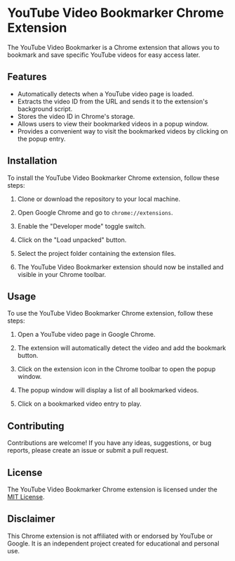 # YouTube Video Bookmarker Chrome Extension

The YouTube Video Bookmarker is a Chrome extension that allows you to bookmark and save specific YouTube videos for easy access later.

## Features

- Automatically detects when a YouTube video page is loaded.
- Extracts the video ID from the URL and sends it to the extension's background script.
- Stores the video ID in Chrome's storage.
- Allows users to view their bookmarked videos in a popup window.
- Provides a convenient way to visit the bookmarked videos by clicking on the popup entry.

## Installation

To install the YouTube Video Bookmarker Chrome extension, follow these steps:

1. Clone or download the repository to your local machine.

2. Open Google Chrome and go to `chrome://extensions`.

3. Enable the "Developer mode" toggle switch.

4. Click on the "Load unpacked" button.

5. Select the project folder containing the extension files.

6. The YouTube Video Bookmarker extension should now be installed and visible in your Chrome toolbar.

## Usage

To use the YouTube Video Bookmarker Chrome extension, follow these steps:

1. Open a YouTube video page in Google Chrome.

2. The extension will automatically detect the video and add the bookmark button.

3. Click on the extension icon in the Chrome toolbar to open the popup window.

4. The popup window will display a list of all bookmarked videos.

5. Click on a bookmarked video entry to play.

## Contributing

Contributions are welcome! If you have any ideas, suggestions, or bug reports, please create an issue or submit a pull request.

## License

The YouTube Video Bookmarker Chrome extension is licensed under the [MIT License](LICENSE).

## Disclaimer

This Chrome extension is not affiliated with or endorsed by YouTube or Google. It is an independent project created for educational and personal use.
